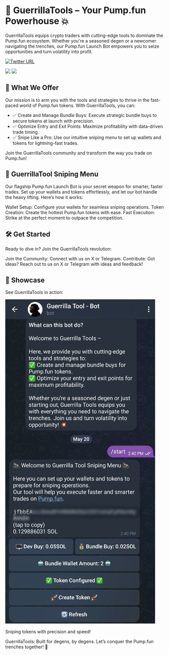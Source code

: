 # 🦍 GuerrillaTools – Your Pump.fun Powerhouse 💥
GuerrillaTools equips crypto traders with cutting-edge tools to dominate the Pump.fun ecosystem. Whether you're a seasoned degen or a newcomer navigating the trenches, our Pump.fun Launch Bot empowers you to seize opportunities and turn volatility into profit.

[![Twitter URL](https://img.shields.io/twitter/url/https/twitter.com/fold_left.svg?style=social&label=Follow%20%40GuerrillaTools)](https://x.com/GuerrillaTool)
<p>
  <a href="https://t.me/GuerrillaTool"><img src="https://img.shields.io/badge/Telegram-2CA5E0?style=for-the-badge&logo=telegram&logoColor=white" /></a>
  <a href="https://guerrillatools.xyz"><img src="https://img.shields.io/badge/Website-000000?style=for-the-badge&logo=google-chrome&logoColor=white" /></a>
</p>

## 🚀 What We Offer
Our mission is to arm you with the tools and strategies to thrive in the fast-paced world of Pump.fun tokens. With GuerrillaTools, you can:

+ ✅ Create and Manage Bundle Buys: Execute strategic bundle buys to secure tokens at launch with precision.
+ ✅ Optimize Entry and Exit Points: Maximize profitability with data-driven trade timing.
+ ✅ Snipe Like a Pro: Use our intuitive sniping menu to set up wallets and tokens for lightning-fast trades.

Join the GuerrillaTools community and transform the way you trade on Pump.fun!
## 🦍 GuerrillaTool Sniping Menu
Our flagship Pump.fun Launch Bot is your secret weapon for smarter, faster trades. Set up your wallets and tokens effortlessly, and let our bot handle the heavy lifting. Here’s how it works:

Wallet Setup: Configure your wallets for seamless sniping operations.
Token Creation: Create the hottest Pump.fun tokens with ease.
Fast Execution: Strike at the perfect moment to outpace the competition.

## 🛠️ Get Started
Ready to dive in? Join the GuerrillaTools revolution:

Join the Community: Connect with us on X or Telegram.
Contribute: Got ideas? Reach out to us on X or Telegram with ideas and feedback!

## 📸 Showcase
See GuerrillaTools in action:

![sneak_peak.jpg](https://github.com/GuerrillaTools/.github/blob/main/sneak_peak.jpg)

Sniping tokens with precision and speed!

GuerrillaTools: Built for degens, by degens. Let’s conquer the Pump.fun trenches together! 💪

